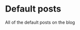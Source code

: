 <!--
title: Default
description: All of the default posts on the blog.
slug: default
published: 2028-05-08
-->
# Default posts
All of the default posts on the blog
